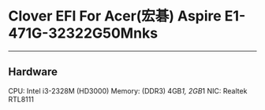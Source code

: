 # Clover EFI For Acer(宏碁) Aspire E1-471G-32322G50Mnks
---
## Hardware
CPU: Intel i3-2328M (HD3000)
Memory: (DDR3) 4GB*1, 2GB*1
NIC: Realtek RTL8111
